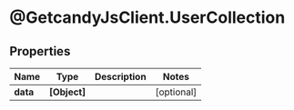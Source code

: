 # @GetcandyJsClient.UserCollection

## Properties

Name | Type | Description | Notes
------------ | ------------- | ------------- | -------------
**data** | **[Object]** |  | [optional] 


